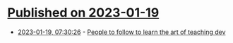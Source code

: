 # [Published on 2023-01-19](index.md)

* [2023-01-19, 07:30:26](https://lobste.rs/s/wk8rd5/people_follow_learn_art_teaching_dev) - [People to follow to learn the art of teaching dev](https://fromdevtodev.com/people-to-follow-to-learn-art-of-teaching-dev)
